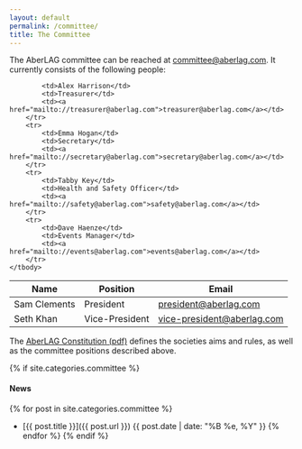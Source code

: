 ```yaml
---
layout: default
permalink: /committee/
title: The Committee
---
```


The AberLAG committee can be reached at [committee@aberlag.com](mailto://committee@aberlag.com). It currently consists of the following people:

<table class="table table-hover table-condensed">
	<thead>
		<tr>
			<th>Name</th>
			<th>Position</th>
			<th>Email</th>
		</tr>
	</thead>
	<tbody>
		<tr>
			<td>Sam Clements</td>
			<td>President</td>
			<td><a href="mailto://president@aberlag.com">president@aberlag.com</a></td>
		</tr>
		<tr>
			<td>Seth Khan</td>
			<td>Vice-President</td>
			<td><a href="mailto://vice-president@aberlag.com">vice-president@aberlag.com</a></td>
		</tr>
		<tr>

			<td>Alex Harrison</td>
			<td>Treasurer</td>
			<td><a href="mailto://treasurer@aberlag.com">treasurer@aberlag.com</a></td>
		</tr>
		<tr>
			<td>Emma Hogan</td>
			<td>Secretary</td>
			<td><a href="mailto://secretary@aberlag.com">secretary@aberlag.com</a></td>
		</tr>
		<tr>
			<td>Tabby Key</td>
			<td>Health and Safety Officer</td>
			<td><a href="mailto://safety@aberlag.com">safety@aberlag.com</a></td>
		</tr>
		<tr>
			<td>Dave Haenze</td>
			<td>Events Manager</td>
			<td><a href="mailto://events@aberlag.com">events@aberlag.com</a></td>
		</tr>
	</tbody>
</table>

The [AberLAG Constitution (pdf)](/documents/pdf/Constitution.pdf) defines the societies aims and rules, as well as the committee positions described above.

{% if site.categories.committee %}
#### News

{% for post in site.categories.committee %}
- [{{ post.title }}]({{ post.url }}) <span class="date">{{ post.date | date: "%B %e, %Y" }}</span>
{% endfor %}
{% endif %}
